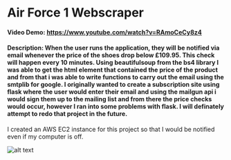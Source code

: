 # Air Force 1 Webscraper
#### Video Demo:  <https://www.youtube.com/watch?v=RAmoCeCy8z4>
#### Description: When the user runs the application, they will be notified via email whenever the price of the shoes drop below £109.95. This check will happen every 10 minutes. Using beautifulsoup from the bs4 library I was able to get the html element that contained the price of the product and from that i was able to write functions to carry out the email using the smtplib for google. I originally wanted to create a subscription site using flask where the user would enter their email and using the mailgun api i would sign them up to the mailing list and from there the price checks would occur, however I ran into some problems with flask. I will definately attempt to redo that project in the future. 

I created an AWS EC2 instance for this project so that I would be notified even if my computer is off.

![alt text](https://cdn.discordapp.com/attachments/727292252417949779/1030630008126967858/unknown.png)
